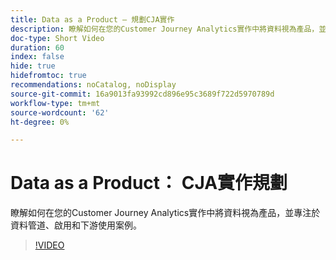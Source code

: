 ```yaml
---
title: Data as a Product — 規劃CJA實作
description: 瞭解如何在您的Customer Journey Analytics實作中將資料視為產品，並專注於資料管道、啟用和下游使用案例。
doc-type: Short Video
duration: 60
index: false
hide: true
hidefromtoc: true
recommendations: noCatalog, noDisplay
source-git-commit: 16a9013fa93992cd896e95c3689f722d5970789d
workflow-type: tm+mt
source-wordcount: '62'
ht-degree: 0%

---
```



# Data as a Product： CJA實作規劃

瞭解如何在您的Customer Journey Analytics實作中將資料視為產品，並專注於資料管道、啟用和下游使用案例。

<!-- 62_S113_3442460_59_data-as-a-product-planning-your-cja-implementation -->
>[!VIDEO](https://video.tv.adobe.com/v/3458332/?learn=on&enablevpops=true)
